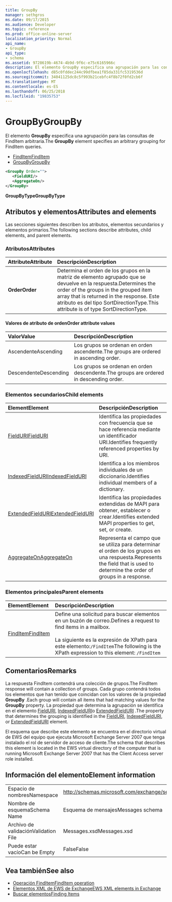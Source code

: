 ```yaml
---
title: GroupBy
manager: sethgros
ms.date: 09/17/2015
ms.audience: Developer
ms.topic: reference
ms.prod: office-online-server
localization_priority: Normal
api_name:
- GroupBy
api_type:
- schema
ms.assetid: 9728619b-4674-4b9d-9f6c-e75c6165966c
description: El elemento GroupBy especifica una agrupación para las consultas de FindItem arbitraria.
ms.openlocfilehash: d85c0fddec244c99dfbea1f85da331fc5319536d
ms.sourcegitcommit: 34041125dc8c5f993b21cebfc4f8b72f0fd2cb6f
ms.translationtype: MT
ms.contentlocale: es-ES
ms.lasthandoff: 06/25/2018
ms.locfileid: "19835753"
---
```

# <a name="groupby"></a><span data-ttu-id="fea22-103">GroupBy</span><span class="sxs-lookup"><span data-stu-id="fea22-103">GroupBy</span></span>

<span data-ttu-id="fea22-104">El elemento **GroupBy** especifica una agrupación para las consultas de FindItem arbitraria.</span><span class="sxs-lookup"><span data-stu-id="fea22-104">The **GroupBy** element specifies an arbitrary grouping for FindItem queries.</span></span> 
  
- [<span data-ttu-id="fea22-105">FindItem</span><span class="sxs-lookup"><span data-stu-id="fea22-105">FindItem</span></span>](finditem.md)
- [<span data-ttu-id="fea22-106">GroupBy</span><span class="sxs-lookup"><span data-stu-id="fea22-106">GroupBy</span></span>](groupby.md)
  
```xml
<GroupBy Order="">
   <FieldURI/>
   <AggregateOn/>
</GroupBy>
```

 <span data-ttu-id="fea22-107">**GroupByType**</span><span class="sxs-lookup"><span data-stu-id="fea22-107">**GroupByType**</span></span>
## <a name="attributes-and-elements"></a><span data-ttu-id="fea22-108">Atributos y elementos</span><span class="sxs-lookup"><span data-stu-id="fea22-108">Attributes and elements</span></span>

<span data-ttu-id="fea22-109">Las secciones siguientes describen los atributos, elementos secundarios y elementos primarios.</span><span class="sxs-lookup"><span data-stu-id="fea22-109">The following sections describe attributes, child elements, and parent elements.</span></span>
  
### <a name="attributes"></a><span data-ttu-id="fea22-110">Atributos</span><span class="sxs-lookup"><span data-stu-id="fea22-110">Attributes</span></span>

|<span data-ttu-id="fea22-111">**Attribute**</span><span class="sxs-lookup"><span data-stu-id="fea22-111">**Attribute**</span></span>|<span data-ttu-id="fea22-112">**Descripción**</span><span class="sxs-lookup"><span data-stu-id="fea22-112">**Description**</span></span>|
|:-----|:-----|
|<span data-ttu-id="fea22-113">**Order**</span><span class="sxs-lookup"><span data-stu-id="fea22-113">**Order**</span></span> <br/> | <span data-ttu-id="fea22-114">Determina el orden de los grupos en la matriz de elemento agrupado que se devuelve en la respuesta.</span><span class="sxs-lookup"><span data-stu-id="fea22-114">Determines the order of the groups in the grouped item array that is returned in the response.</span></span> <span data-ttu-id="fea22-115">Este atributo es del tipo SortDirectionType.</span><span class="sxs-lookup"><span data-stu-id="fea22-115">This attribute is of type SortDirectionType.</span></span>  <br/> |
   
#### <a name="order-attribute-values"></a><span data-ttu-id="fea22-116">Valores de atributo de orden</span><span class="sxs-lookup"><span data-stu-id="fea22-116">Order attribute values</span></span>

|<span data-ttu-id="fea22-117">**Valor**</span><span class="sxs-lookup"><span data-stu-id="fea22-117">**Value**</span></span>|<span data-ttu-id="fea22-118">**Descripción**</span><span class="sxs-lookup"><span data-stu-id="fea22-118">**Description**</span></span>|
|:-----|:-----|
|<span data-ttu-id="fea22-119">Ascendente</span><span class="sxs-lookup"><span data-stu-id="fea22-119">Ascending</span></span>  <br/> |<span data-ttu-id="fea22-120">Los grupos se ordenan en orden ascendente.</span><span class="sxs-lookup"><span data-stu-id="fea22-120">The groups are ordered in ascending order.</span></span>  <br/> |
|<span data-ttu-id="fea22-121">Descendente</span><span class="sxs-lookup"><span data-stu-id="fea22-121">Descending</span></span>  <br/> |<span data-ttu-id="fea22-122">Los grupos se ordenan en orden descendente.</span><span class="sxs-lookup"><span data-stu-id="fea22-122">The groups are ordered in descending order.</span></span>  <br/> |
   
### <a name="child-elements"></a><span data-ttu-id="fea22-123">Elementos secundarios</span><span class="sxs-lookup"><span data-stu-id="fea22-123">Child elements</span></span>

|<span data-ttu-id="fea22-124">**Element**</span><span class="sxs-lookup"><span data-stu-id="fea22-124">**Element**</span></span>|<span data-ttu-id="fea22-125">**Descripción**</span><span class="sxs-lookup"><span data-stu-id="fea22-125">**Description**</span></span>|
|:-----|:-----|
|[<span data-ttu-id="fea22-126">FieldURI</span><span class="sxs-lookup"><span data-stu-id="fea22-126">FieldURI</span></span>](fielduri.md) <br/> |<span data-ttu-id="fea22-127">Identifica las propiedades con frecuencia que se hace referencia mediante un identificador URI.</span><span class="sxs-lookup"><span data-stu-id="fea22-127">Identifies frequently referenced properties by URI.</span></span>  <br/> |
|[<span data-ttu-id="fea22-128">IndexedFieldURI</span><span class="sxs-lookup"><span data-stu-id="fea22-128">IndexedFieldURI</span></span>](indexedfielduri.md) <br/> |<span data-ttu-id="fea22-129">Identifica a los miembros individuales de un diccionario.</span><span class="sxs-lookup"><span data-stu-id="fea22-129">Identifies individual members of a dictionary.</span></span>  <br/> |
|[<span data-ttu-id="fea22-130">ExtendedFieldURI</span><span class="sxs-lookup"><span data-stu-id="fea22-130">ExtendedFieldURI</span></span>](extendedfielduri.md) <br/> |<span data-ttu-id="fea22-131">Identifica las propiedades extendidas de MAPI para obtener, establecer o crear.</span><span class="sxs-lookup"><span data-stu-id="fea22-131">Identifies extended MAPI properties to get, set, or create.</span></span>  <br/> |
|[<span data-ttu-id="fea22-132">AggregateOn</span><span class="sxs-lookup"><span data-stu-id="fea22-132">AggregateOn</span></span>](aggregateon.md) <br/> |<span data-ttu-id="fea22-133">Representa el campo que se utiliza para determinar el orden de los grupos en una respuesta.</span><span class="sxs-lookup"><span data-stu-id="fea22-133">Represents the field that is used to determine the order of groups in a response.</span></span>  <br/> |
   
### <a name="parent-elements"></a><span data-ttu-id="fea22-134">Elementos principales</span><span class="sxs-lookup"><span data-stu-id="fea22-134">Parent elements</span></span>

|<span data-ttu-id="fea22-135">**Element**</span><span class="sxs-lookup"><span data-stu-id="fea22-135">**Element**</span></span>|<span data-ttu-id="fea22-136">**Descripción**</span><span class="sxs-lookup"><span data-stu-id="fea22-136">**Description**</span></span>|
|:-----|:-----|
|[<span data-ttu-id="fea22-137">FindItem</span><span class="sxs-lookup"><span data-stu-id="fea22-137">FindItem</span></span>](finditem.md) <br/> |<span data-ttu-id="fea22-138">Define una solicitud para buscar elementos en un buzón de correo.</span><span class="sxs-lookup"><span data-stu-id="fea22-138">Defines a request to find items in a mailbox.</span></span>  <br/><br/> <span data-ttu-id="fea22-139">La siguiente es la expresión de XPath para este elemento:`/FindItem`</span><span class="sxs-lookup"><span data-stu-id="fea22-139">The following is the XPath expression to this element:  `/FindItem`</span></span> <br/> |
   
## <a name="remarks"></a><span data-ttu-id="fea22-140">Comentarios</span><span class="sxs-lookup"><span data-stu-id="fea22-140">Remarks</span></span>

<span data-ttu-id="fea22-141">La respuesta FindItem contendrá una colección de grupos.</span><span class="sxs-lookup"><span data-stu-id="fea22-141">The FindItem response will contain a collection of groups.</span></span> <span data-ttu-id="fea22-142">Cada grupo contendrá todos los elementos que han tenido que coincidan con los valores de la propiedad **GroupBy** .</span><span class="sxs-lookup"><span data-stu-id="fea22-142">Each group will contain all items that had matching values for the **GroupBy** property.</span></span> <span data-ttu-id="fea22-143">La propiedad que determina la agrupación se identifica en el elemento [FieldURI](fielduri.md), [IndexedFieldURI](indexedfielduri.md)o [ExtendedFieldURI](extendedfielduri.md) .</span><span class="sxs-lookup"><span data-stu-id="fea22-143">The property that determines the grouping is identified in the [FieldURI](fielduri.md), [IndexedFieldURI](indexedfielduri.md), or [ExtendedFieldURI](extendedfielduri.md) element.</span></span> 
  
<span data-ttu-id="fea22-144">El esquema que describe este elemento se encuentra en el directorio virtual de EWS del equipo que ejecuta Microsoft Exchange Server 2007 que tenga instalado el rol de servidor de acceso de cliente.</span><span class="sxs-lookup"><span data-stu-id="fea22-144">The schema that describes this element is located in the EWS virtual directory of the computer that is running Microsoft Exchange Server 2007 that has the Client Access server role installed.</span></span>
  
## <a name="element-information"></a><span data-ttu-id="fea22-145">Información del elemento</span><span class="sxs-lookup"><span data-stu-id="fea22-145">Element information</span></span>

|||
|:-----|:-----|
|<span data-ttu-id="fea22-146">Espacio de nombres</span><span class="sxs-lookup"><span data-stu-id="fea22-146">Namespace</span></span>  <br/> |http://schemas.microsoft.com/exchange/services/2006/messages  <br/> |
|<span data-ttu-id="fea22-147">Nombre de esquema</span><span class="sxs-lookup"><span data-stu-id="fea22-147">Schema Name</span></span>  <br/> |<span data-ttu-id="fea22-148">Esquema de mensajes</span><span class="sxs-lookup"><span data-stu-id="fea22-148">Messages schema</span></span>  <br/> |
|<span data-ttu-id="fea22-149">Archivo de validación</span><span class="sxs-lookup"><span data-stu-id="fea22-149">Validation File</span></span>  <br/> |<span data-ttu-id="fea22-150">Messages.xsd</span><span class="sxs-lookup"><span data-stu-id="fea22-150">Messages.xsd</span></span>  <br/> |
|<span data-ttu-id="fea22-151">Puede estar vacío</span><span class="sxs-lookup"><span data-stu-id="fea22-151">Can be Empty</span></span>  <br/> |<span data-ttu-id="fea22-152">False</span><span class="sxs-lookup"><span data-stu-id="fea22-152">False</span></span>  <br/> |
   
## <a name="see-also"></a><span data-ttu-id="fea22-153">Vea también</span><span class="sxs-lookup"><span data-stu-id="fea22-153">See also</span></span>

- [<span data-ttu-id="fea22-154">Operación FindItem</span><span class="sxs-lookup"><span data-stu-id="fea22-154">FindItem operation</span></span>](finditem-operation.md)
- [<span data-ttu-id="fea22-155">Elementos XML de EWS de Exchange</span><span class="sxs-lookup"><span data-stu-id="fea22-155">EWS XML elements in Exchange</span></span>](ews-xml-elements-in-exchange.md)
- [<span data-ttu-id="fea22-156">Buscar elementos</span><span class="sxs-lookup"><span data-stu-id="fea22-156">Finding Items</span></span>](http://msdn.microsoft.com/library/63af1f9c-464b-4fca-9ae3-3d60f24ca93c%28Office.15%29.aspx)

